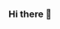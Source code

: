 ### Hi there 👋

<!--
**higorasilverio/higorasilverio** is a ✨ _special_ ✨ repository because its `README.md` (this file) appears on your GitHub profile.

Here are some ideas to get you started:

- 🔭 I’m currently working as a Telecommunication Engineer
- 🌱 I’m currently learning about front-end development, specially focused on VueJs, React and Redux
- 📫 How to reach me: higor.asilverio@hotmail.com / +55 (19) 9 8346 4642
